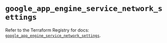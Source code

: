# `google_app_engine_service_network_settings`

Refer to the Terraform Registry for docs: [`google_app_engine_service_network_settings`](https://registry.terraform.io/providers/hashicorp/google-beta/6.36.0/docs/resources/google_app_engine_service_network_settings).
